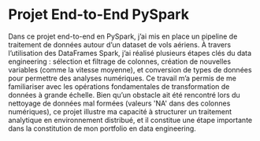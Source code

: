 # Projet End-to-End PySpark

Dans ce projet end-to-end en PySpark, j’ai mis en place un pipeline de traitement de données autour d’un dataset de vols aériens.
À travers l’utilisation des DataFrames Spark, j’ai réalisé plusieurs étapes clés du data engineering : sélection et filtrage de colonnes, création de nouvelles variables (comme la vitesse moyenne), et conversion de types de données pour permettre des analyses numériques.
Ce travail m’a permis de me familiariser avec les opérations fondamentales de transformation de données à grande échelle. 
Bien qu’un obstacle ait été rencontré lors du nettoyage de données mal formées (valeurs 'NA' dans des colonnes numériques), ce projet illustre ma capacité à structurer un traitement analytique en environnement distribué, et il constitue une étape importante dans la constitution de mon portfolio en data engineering.
